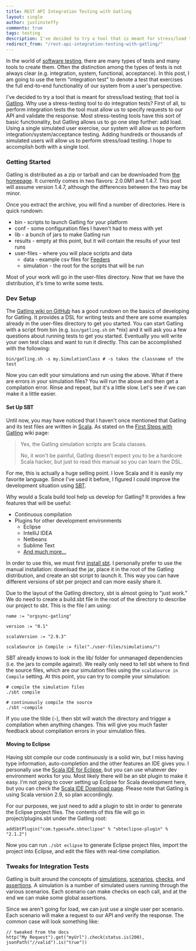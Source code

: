 ```yaml
---
title: REST API Integration Testing with Gatling
layout: single
author: justinsteffy
comments: true
tags: testing
description: I've decided to try a tool that is meant for stress/load testing; that tool is Gatling.
redirect_from: "/rest-api-integration-testing-with-gatling/"
---
```


In the world of [software testing](http://en.wikipedia.org/wiki/Software_testing), there are many types of tests and many tools to create them. Often the distinction among the types of tests is not always clear (e.g. integration, system, functional, acceptance). In this post, I am going to use the term "integration test" to denote a test that exercises the full end-to-end functionality of our system from a user's perspective.

I've decided to try a tool that is meant for stress/load testing; that tool is [Gatling](http://gatling-tool.org/). Why use a stress-testing tool to do integration tests? First of all, to perform integration tests the tool must allow us to specify requests to our API and validate the response. Most stress-testing tools have this sort of basic functionality, but Gatling allows us to go one step further: add load. Using a single simulated user exercise, our system will allow us to perform integration/system/acceptance testing. Adding hundreds or thousands of simulated users will allow us to perform stress/load testing. I hope to accomplish both with a single tool.

### Getting Started

Gatling is distributed as a zip or tarball and can be downloaded from [the homepage](http://gatling-tool.org/). It currently comes in two flavors: 2.0.0M1 and 1.4.7. This post will assume version 1.4.7, although the differences between the two may be minor.

Once you extract the archive, you will find a number of directories. Here is quick rundown:

  * bin - scripts to launch Gatling for your platform
  * conf - some configuration files I haven't had to mess with yet
  * lib - a bunch of jars to make Gatling run
  * results - empty at this point, but it will contain the results of your test runs
  * user-files - where you will place scripts and data
    * data - example csv files for [Feeders](https://github.com/excilys/gatling/wiki/Feeders)
    * simulation - the root for the scripts that will be run

Most of your work will go in the user-files directory. Now that we have the distribution, it's time to write some tests.

### Dev Setup

The [Gatling wiki on GitHub](https://github.com/excilys/gatling/wiki) has a good rundown on the basics of developing for Gatling. It provides a DSL for writing tests and there are some examples already in the user-files directory to get you started. You can start Gatling with a script from bin (e.g. `bin/gatling.sh` on *nix) and it will ask you a few questions about running tests to get you started. Eventually you will write your own test class and want to run it directly. This can be accomplished with the following:


    bin/gatling.sh -s my.SimulationClass # -s takes the classname of the test


Now you can edit your simulations and run using the above. What if there are errors in your simulation files? You will run the above and then get a compilation error. Rinse and repeat, but it's a little slow. Let's see if we can make it a little easier.

#### Set Up SBT

Until now, you may have noticed that I haven't once mentioned that Gatling and its test files are written in [Scala](http://www.scala-lang.org/). As stated on the [First Steps with Gatling](https://github.com/excilys/gatling/wiki/First-Steps-with-Gatling) wiki page:

> Yes, the Gatling simulation scripts are Scala classes.
>
> No, it won't be painful, Gatling doesn't expect you to be a hardcore Scala hacker, but just to read this manual so you can learn the DSL.

For me, this is actually a huge selling point. I love Scala and it is easily my favorite language. Since I've used it before, I figured I could improve the development situation using [SBT](http://www.scala-sbt.org/).

Why would a Scala build tool help us develop for Gatling? It provides a few features that will be useful:

  * Continuous compilation
  * Plugins for other development environments
    * Eclipse
    * IntelliJ IDEA
    * Netbeans
    * Sublime Text
    * [And much more...](http://www.scala-sbt.org/release/docs/Community/Community-Plugins)

In order to use this, we must first [install sbt](http://www.scala-sbt.org/release/docs/Getting-Started/Setup.html). I personally prefer to use the manual installation: download the jar, place it in the root of the Gatling distribution, and create an sbt script to launch it. This way you can have different versions of sbt per project and can more easily share it.

Due to the layout of the Gatling directory, sbt is almost going to "just work." We do need to create a build.sbt file in the root of the directory to describe our project to sbt. This is the file I am using:


    name := "orgsync-gatling"

    version := "0.1"

    scalaVersion := "2.9.3"

    scalaSource in Compile := file("./user-files/simulations/")


SBT already knows to look in the lib/ folder for unmanaged dependencies (i.e. the jars to compile against). We really only need to tell sbt where to find the source files, which are our simulation files using the `scalaSource in Compile` setting. At this point, you can try to compile your simulation:


    # compile the simulation files
    ./sbt compile

    # continuously compile the source
    ./sbt ~compile


If you use the tilde (`~`), then sbt will watch the directory and trigger a compilation when anything changes. This will give you much faster feedback about compilation errors in your simulation files.

#### Moving to Eclipse

Having sbt compile our code continuously is a solid win, but I miss having type information, auto-completion and the other features an IDE gives you. I personally use the [Scala IDE for Eclipse](http://scala-ide.org/), but you can use whatever dev environment works for you. Most likely there will be an sbt plugin to make it easy. I'm not going to cover setting up Eclipse for Scala development here, but you can check the [Scala IDE Download page](http://scala-ide.org/download/current.html). Please note that Gatling is using Scala version 2.9, so plan accordingly.

For our purposes, we just need to add a plugin to sbt in order to generate the Eclipse project files. The contents of this file will go in project/plugins.sbt under the Gatling root:


    addSbtPlugin("com.typesafe.sbteclipse" % "sbteclipse-plugin" % "2.1.2")


Now you can run `./sbt eclipse` to generate Eclipse project files, import the project into Eclipse, and edit the files with real-time compilation.

### Tweaks for Integration Tests

Gatling is built around the concepts of [simulations](https://github.com/excilys/gatling/wiki/Concepts#wiki-simulation), [scenarios](https://github.com/excilys/gatling/wiki/Concepts#what-is-a-scenario), [checks](https://github.com/excilys/gatling/wiki/Concepts#wiki-checks), and [assertions](https://github.com/excilys/gatling/wiki/Assertions). A simulation is a number of simulated users running through the various scenarios. Each scenario can make checks on each call, and at the end we can make some global assertions.

Since we aren't going for load, we can just use a single user per scenario. Each scenario will make a request to our API and verify the response. The common case will look something like:


    // tweaked from the docs
    http("My Request").get("myUrl").check(status.is(200), jsonPath("//valid").is("true"))
